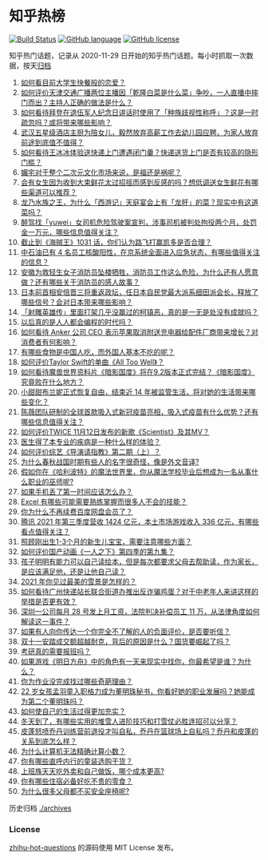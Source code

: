 # 知乎热榜
[![Build Status](https://github.com/ToWeLong/zhihu-hot-questions/workflows/CI/badge.svg)](https://github.com/ToWeLong/zhihu-hot-questions/actions)
[![GitHub language](https://img.shields.io/badge/language-golang-orange.svg)](https://golang.org/)
[![GitHub license](https://img.shields.io/github/license/ToWeLong/zhihu-hot-questions)](https://github.com/ToWeLong/zhihu-hot-questions/blob/main/LICENSE)

知乎热门话题，记录从 2020-11-29 日开始的知乎热门话题。每小时抓取一次数据，按天[归档](./archives)

<!-- BEGIN -->

1. [如何看目前大学生快餐般的恋爱？](https://www.zhihu.com/question/307935934)
1. [如何评价天津交通广播两位主播因「乾隆白菜是什么菜」争吵，一人直播中摔门而出？主持人正确的做法是什么？](https://www.zhihu.com/question/498479589)
1. [如何看待拜登在退伍军人纪念日讲话时使用了「种族歧视性称呼」？这是一时疏忽吗？或将带来哪些影响？](https://www.zhihu.com/question/498447144)
1. [武汉五星级酒店主厨为陪女儿，毅然放弃高薪工作去幼儿园应聘，为家人放弃前途到底值不值得？](https://www.zhihu.com/question/498241212)
1. [如何看待王冰冰体验送快递上门遭遇闭门羹？快递送货上门是否有较高的隐形门槛？](https://www.zhihu.com/question/498459421)
1. [媚宅对于整个二次元文化市场来说，是福还是祸呢？](https://www.zhihu.com/question/377557673)
1. [会有女生因为收到大束鲜花太过招摇而感到反感的吗？想低调送女生鲜花有哪些渠道可以推荐？](https://www.zhihu.com/question/498151272)
1. [龙乃水族之王，为什么「西游记」天庭宴会上有「龙肝」的菜？现实中有这道菜吗？](https://www.zhihu.com/question/497611410)
1. [醉驾找「yuwei」女司机危险驾驶案宣判，涉事司机被判处拘役两个月，处罚金一万元，哪些信息值得关注？](https://www.zhihu.com/question/498580188)
1. [截止到《海贼王》1031 话，你们认为路飞打赢凯多是否合理？](https://www.zhihu.com/question/497757568)
1. [中石油已有 4 名员工核酸阳性，在京系统全面进入应急状态，有哪些值得关注的信息？](https://www.zhihu.com/question/498201703)
1. [安徽为救轻生女子消防员坠楼牺牲，消防员工作这么危险，为什么还有人愿意做？还有哪些关于消防员的感人故事？](https://www.zhihu.com/question/498573793)
1. [日本前首相安倍晋三将重返政坛，任日本自民党最大派系细田派会长，释放了哪些信号？会对日本带来哪些影响？](https://www.zhihu.com/question/498123370)
1. [「射雕英雄传」里面打架几乎没赢过的柯镇恶，真的是一无是处没有成就吗？](https://www.zhihu.com/question/497783485)
1. [以后真的是人人都会编程的时代吗？](https://www.zhihu.com/question/361469806)
1. [如何看待 Anker 公司 CEO 表示苹果取消附送充电器给配件厂商带来增长？对消费者有何影响？](https://www.zhihu.com/question/498094510)
1. [有哪些食物是中国人吃，而外国人基本不吃的呢？](https://www.zhihu.com/question/498018264)
1. [如何评价Taylor Swift的单曲《All Too Well》？](https://www.zhihu.com/question/58958678)
1. [如何看待魔兽世界资料片《暗影国度》将在9.2版本正式完结？《暗影国度》究竟败在什么地方？](https://www.zhihu.com/question/498286885)
1. [小甜甜布兰妮正式恢复自由，结束近 14 年被监管生活，将对她的生活带来哪些变化？](https://www.zhihu.com/question/498589012)
1. [陈薇团队研制的全球首款吸入式新冠疫苗亮相，吸入式疫苗有什么优势？还有哪些信息值得关注？](https://www.zhihu.com/question/498483253)
1. [如何评价TWICE 11月12日发布的新歌《Scientist》及其MV？](https://www.zhihu.com/question/498373614)
1. [医生得了本专业的疾病是一种什么样的体验？](https://www.zhihu.com/question/489822787)
1. [如何评价综艺《导演请指教》第二期（上）？](https://www.zhihu.com/question/498360100)
1. [为什么春秋战国时期有些人的名字很奇怪，像是外文音译?](https://www.zhihu.com/question/32157112)
1. [假如你在《哈利波特》的魔法世界里，你从魔法学校毕业后想成为一名从事什么职业的巫师呢?](https://www.zhihu.com/question/497304100)
1. [如果手机丢了第一时间应该怎么办？](https://www.zhihu.com/question/497949016)
1. [Excel 有哪些可能需要熟练掌握而很多人不会的技能？](https://www.zhihu.com/question/21758700)
1. [你为什么不再续费百度网盘会员了？](https://www.zhihu.com/question/323439285)
1. [腾讯 2021 年第三季度营收 1424 亿元，本土市场游戏收入 336 亿元，有哪些看点值得关注？](https://www.zhihu.com/question/497970028)
1. [照顾刚出生1-3个月的新生儿宝宝，需要注意哪些方面？](https://www.zhihu.com/question/296288691)
1. [如何评价国产动画《一人之下》第四季的第九集？](https://www.zhihu.com/question/498363284)
1. [孩子明明有能力可以自己读绘本，但是每次都要求父母去帮助读，作为家长，是应该满足他，还是让他自己读？](https://www.zhihu.com/question/497684564)
1. [2021 年你见过最美的雪景是怎样的？](https://www.zhihu.com/question/497735001)
1. [如何看待广州快递站长联合街道办推出反诈骗鸡蛋？对于中老年人来讲这样的举措是否更有效？](https://www.zhihu.com/question/498095814)
1. [深圳一公司每月 28 号发上月工资，法院判决补偿员工 11 万，从法律角度如何解读这一事件？](https://www.zhihu.com/question/497645636)
1. [如果有人向你传达一个你完全不了解的人的负面评价，是否要听信？](https://www.zhihu.com/question/497228796)
1. [双十一安踏成交额超越耐克，背后的原因是什么？国货要崛起了吗？](https://www.zhihu.com/question/498388537)
1. [考研真的需要报班吗？](https://www.zhihu.com/question/313929839)
1. [如果游戏《明日方舟》中的角色有一天来现实中找你，你最希望是谁？为什么？](https://www.zhihu.com/question/497433682)
1. [你为作业没完成找过哪些奇葩理由？](https://www.zhihu.com/question/267041925)
1. [22 岁女孩孟羽童入职格力成为董明珠秘书，你看好她的职业发展吗？她能成为第二个董明珠吗？](https://www.zhihu.com/question/492862535)
1. [如何使自己的生活过得更加充实？](https://www.zhihu.com/question/497448972)
1. [冬天到了，有哪些实用的堆雪人进阶技巧和打雪仗必胜连招可以分享？](https://www.zhihu.com/question/497876825)
1. [皮蓬怒喷乔丹训练营前退役才叫自私，乔丹在篮球场上自私吗？乔丹和皮蓬的关系到底怎么样？](https://www.zhihu.com/question/496750046)
1. [为什么计算机无法精确计算小数？](https://www.zhihu.com/question/497425753)
1. [你有哪些直呼内行的童装选购干货？](https://www.zhihu.com/question/426278534)
1. [上班族天天吃外卖和自己做饭，哪个成本更高?](https://www.zhihu.com/question/486371644)
1. [你有哪些住宿必备好吃不贵的零食？](https://www.zhihu.com/question/342445699)
1. [为什么很多父母都不买安全座椅呢?](https://www.zhihu.com/question/348789255)

<!-- END -->

历史归档 [./archives](./archives)


### License
[zhihu-hot-questions](https://github.com/towelong/zhihu-hot-questions) 的源码使用 MIT License 发布。